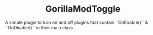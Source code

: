 <div align="center">
  <h1>GorillaModToggle</h1>
  <p align="left">A simple plugin to turn on and off plugins that contain ``OnEnable()`` & ``OnDisable()`` in their main class.</p>
</div>
